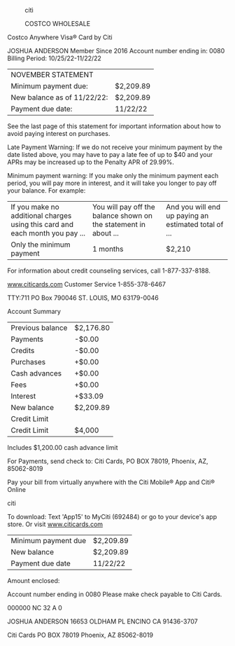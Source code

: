 
<figure>

cítì

COSTCO
WHOLESALE

</figure>


Costco Anywhere Visa® Card by Citi

JOSHUA ANDERSON
Member Since 2016 Account number ending in: 0080
Billing Period: 10/25/22-11/22/22


<table>
<tr>
<td colspan="2">NOVEMBER STATEMENT</td>
</tr>
<tr>
<td>Minimum payment due:</td>
<td>$2,209.89</td>
</tr>
<tr>
<td>New balance as of 11/22/22:</td>
<td>$2,209.89</td>
</tr>
<tr>
<td>Payment due date:</td>
<td>11/22/22</td>
</tr>
</table>


See the last page of this statement for important information about how to
avoid paying interest on purchases.

Late Payment Warning: If we do not receive your minimum payment by the date
listed above, you may have to pay a late fee of up to $40 and your APRs may be
increased up to the Penalty APR of 29.99%.

Minimum payment warning: If you make only the minimum payment each
period, you will pay more in interest, and it will take you longer to pay off
your balance. For example:


<table>
<tr>
<td>If you make no additional charges using this card and each month you pay ...</td>
<td>You will pay off the balance shown on the statement in about ...</td>
<td>And you will end up paying an estimated total of ...</td>
</tr>
<tr>
<td>Only the minimum payment</td>
<td>1 months</td>
<td>$2,210</td>
</tr>
</table>


For information about credit counseling services, call 1-877-337-8188.

www.citicards.com
Customer Service 1-855-378-6467

TTY:711
PO Box 790046 ST. LOUIS, MO 63179-0046

Account Summary


<table>
<tr>
<td>Previous balance</td>
<td>$2,176.80</td>
</tr>
<tr>
<td>Payments</td>
<td>-$0.00</td>
</tr>
<tr>
<td>Credits</td>
<td>-$0.00</td>
</tr>
<tr>
<td>Purchases</td>
<td>+$0.00</td>
</tr>
<tr>
<td>Cash advances</td>
<td>+$0.00</td>
</tr>
<tr>
<td>Fees</td>
<td>+$0.00</td>
</tr>
<tr>
<td>Interest</td>
<td>+$33.09</td>
</tr>
<tr>
<td>New balance</td>
<td>$2,209.89</td>
</tr>
<tr>
<td>Credit Limit</td>
<td></td>
</tr>
<tr>
<td>Credit Limit</td>
<td>$4,000</td>
</tr>
</table>


Includes $1,200.00 cash advance limit

For Payments, send check to: Citi Cards, PO BOX 78019, Phoenix, AZ, 85062-8019

Pay your bill from virtually anywhere
with the Citi Mobile® App and Citi® Online

citi

To download:
Text 'App15' to MyCiti (692484)
or go to your device's app store.
Or visit www.citicards.com


<table>
<tr>
<td>Minimum payment due</td>
<td>$2,209.89</td>
</tr>
<tr>
<td>New balance</td>
<td>$2,209.89</td>
</tr>
<tr>
<td>Payment due date</td>
<td>11/22/22</td>
</tr>
</table>


Amount enclosed:

Account number ending in 0080
Please make check payable to Citi Cards.

000000 NC 32 A 0

JOSHUA ANDERSON
16653 OLDHAM PL
ENCINO CA 91436-3707

Citi Cards
PO BOX 78019
Phoenix, AZ 85062-8019

<!-- PageBreak -->

